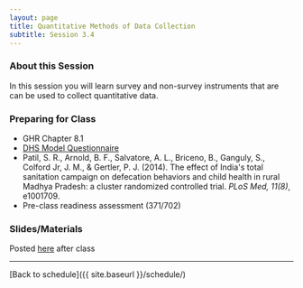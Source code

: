 ```yaml
---
layout: page
title: Quantitative Methods of Data Collection
subtitle: Session 3.4
---
```


### About this Session

In this session you will learn survey and non-survey instruments that are can be used to collect quantitative data. 

### Preparing for Class

* GHR Chapter 8.1
* [DHS Model Questionnaire](http://dhsprogram.com/pubs/pdf/DHSQ7/DHS7_Household_QRE_EN_10Aug2016_DHSQ7.pdf)
* Patil, S. R., Arnold, B. F., Salvatore, A. L., Briceno, B., Ganguly, S., Colford Jr, J. M., & Gertler, P. J. (2014). The effect of India's total sanitation campaign on defecation behaviors and child health in rural Madhya Pradesh: a cluster randomized controlled trial. *PLoS Med, 11(8)*, e1001709.
* Pre-class readiness assessment (371/702)

### Slides/Materials

Posted [here](https://drive.google.com/drive/folders/0Bxn_jkXZ1lxuVklQakF4MjZGSDQ?usp=sharing) after class

* * *

[Back to schedule]({{ site.baseurl }}/schedule/)